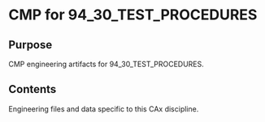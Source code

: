 # CMP for 94_30_TEST_PROCEDURES

## Purpose
CMP engineering artifacts for 94_30_TEST_PROCEDURES.

## Contents
Engineering files and data specific to this CAx discipline.
